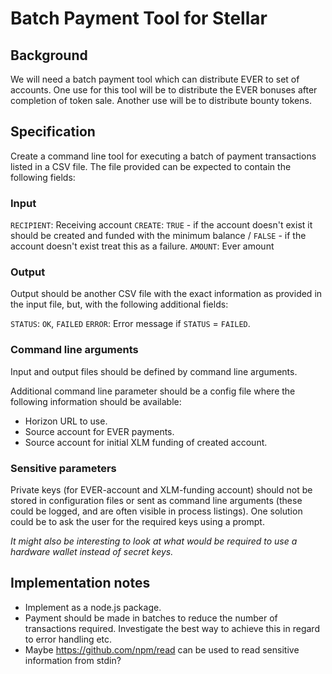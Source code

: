 # Batch Payment Tool for Stellar

## Background

We will need a batch payment tool which can distribute EVER to set of accounts. One use for this tool will be to distribute the EVER bonuses after completion of token sale. Another use will be to distribute bounty tokens.

## Specification

Create a command line tool for executing a batch of payment transactions listed in a CSV file. The file provided can be expected to contain the following fields:

### Input

`RECIPIENT`: Receiving account
`CREATE`: `TRUE` -  if the account doesn't exist it should be created and funded with the minimum balance  / `FALSE` - if the account doesn't exist treat this as a failure.
`AMOUNT`: Ever amount

### Output

Output should be another CSV file with the exact information as provided in the input file, but, with the following additional fields:

`STATUS`: `OK`, `FAILED`
`ERROR`: Error message if `STATUS` = `FAILED`.

### Command line arguments

Input and output files should be defined by command line arguments.

Additional command line parameter should be a config file where the following information should be available:

- Horizon URL to use.
- Source account for EVER payments.
- Source account for initial XLM funding of created account.

### Sensitive parameters

Private keys (for EVER-account and XLM-funding account) should not be stored in configuration files or sent as command line arguments (these could be logged, and are often visible in process listings). One solution could be to ask the user for the required keys using a prompt.

*It might also be interesting to look at what would be required to use a hardware wallet instead of secret keys.*

## Implementation notes

- Implement as a node.js package.
- Payment should be made in batches to reduce the number of transactions required. Investigate the best way to achieve this in regard to error handling etc.
- Maybe <https://github.com/npm/read> can be used to read sensitive information from stdin?

